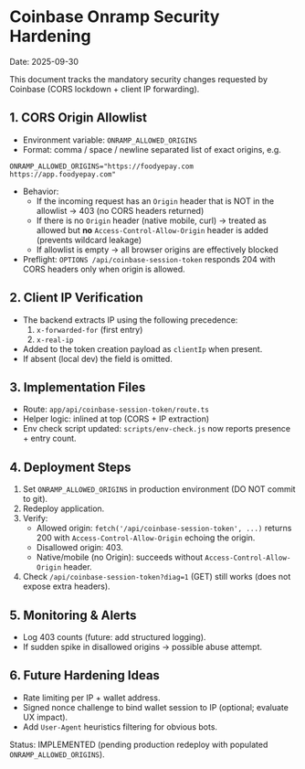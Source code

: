 # Coinbase Onramp Security Hardening

Date: 2025-09-30

This document tracks the mandatory security changes requested by Coinbase (CORS lockdown + client IP forwarding).

## 1. CORS Origin Allowlist
- Environment variable: `ONRAMP_ALLOWED_ORIGINS`
- Format: comma / space / newline separated list of exact origins, e.g.
```
ONRAMP_ALLOWED_ORIGINS="https://foodyepay.com https://app.foodyepay.com"
```
- Behavior:
  * If the incoming request has an `Origin` header that is NOT in the allowlist -> 403 (no CORS headers returned)
  * If there is no `Origin` header (native mobile, curl) -> treated as allowed but **no** `Access-Control-Allow-Origin` header is added (prevents wildcard leakage)
  * If allowlist is empty -> all browser origins are effectively blocked
- Preflight: `OPTIONS /api/coinbase-session-token` responds 204 with CORS headers only when origin is allowed.

## 2. Client IP Verification
- The backend extracts IP using the following precedence:
  1. `x-forwarded-for` (first entry)
  2. `x-real-ip`
- Added to the token creation payload as `clientIp` when present.
- If absent (local dev) the field is omitted.

## 3. Implementation Files
- Route: `app/api/coinbase-session-token/route.ts`
- Helper logic: inlined at top (CORS + IP extraction)
- Env check script updated: `scripts/env-check.js` now reports presence + entry count.

## 4. Deployment Steps
1. Set `ONRAMP_ALLOWED_ORIGINS` in production environment (DO NOT commit to git).
2. Redeploy application.
3. Verify:
   - Allowed origin: `fetch('/api/coinbase-session-token', ...)` returns 200 with `Access-Control-Allow-Origin` echoing the origin.
   - Disallowed origin: 403.
   - Native/mobile (no Origin): succeeds without `Access-Control-Allow-Origin` header.
4. Check `/api/coinbase-session-token?diag=1` (GET) still works (does not expose extra headers).

## 5. Monitoring & Alerts
- Log 403 counts (future: add structured logging).
- If sudden spike in disallowed origins -> possible abuse attempt.

## 6. Future Hardening Ideas
- Rate limiting per IP + wallet address.
- Signed nonce challenge to bind wallet session to IP (optional; evaluate UX impact).
- Add `User-Agent` heuristics filtering for obvious bots.

Status: IMPLEMENTED (pending production redeploy with populated `ONRAMP_ALLOWED_ORIGINS`).
